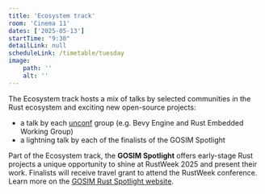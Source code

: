 ```yaml
---
title: 'Ecosystem track'
room: 'Cinema 11'
dates: ['2025-05-13']
startTime: "9:30"
detailLink: null
scheduleLink: /timetable/tuesday
image:
    path: ''
    alt: ''
---
```


The Ecosystem track hosts a mix of talks by selected communities in the Rust ecosystem and exciting new open-source projects:

- a talk by each [unconf](/unconf) group (e.g. Bevy Engine and Rust Embedded Working Group)
- a lightning talk by each of the finalists of the GOSIM Spotlight

Part of the Ecosystem track, the **GOSIM Spotlight** offers early-stage Rust projects a unique opportunity to shine at RustWeek 2025 and present their work. Finalists will receive travel grant to attend the RustWeek conference.
Learn more on the [GOSIM Rust Spotlight website](https://spotlight.gosim.org/rust2025).

